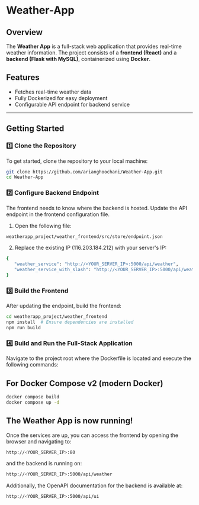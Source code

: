# Weather-App

## Overview
The **Weather App** is a full-stack web application that provides real-time weather information. The project consists of a **frontend (React)** and a **backend (Flask with MySQL)**, containerized using **Docker**.

## Features
- Fetches real-time weather data
- Fully Dockerized for easy deployment
- Configurable API endpoint for backend service

---

## Getting Started
### 1️⃣ Clone the Repository
To get started, clone the repository to your local machine:

```sh
git clone https://github.com/arianghoochani/Weather-App.git
cd Weather-App
```

### 2️⃣ Configure Backend Endpoint

The frontend needs to know where the backend is hosted. Update the API endpoint in the frontend configuration file.

1. Open the following file:
```sh
weatherapp_project/weather_frontend/src/store/endpoint.json
```
2. Replace the existing IP (116.203.184.212) with your server's IP:

```sh
{
   "weather_service": "http://<YOUR_SERVER_IP>:5000/api/weather",
   "weather_service_with_slash": "http://<YOUR_SERVER_IP>:5000/api/weather/"
}
```

### 3️⃣ Build the Frontend

After updating the endpoint, build the frontend:

```sh
cd weatherapp_project/weather_frontend
npm install  # Ensure dependencies are installed
npm run build
```

### 4️⃣ Build and Run the Full-Stack Application

Navigate to the project root where the Dockerfile is located and execute the following commands:
## For Docker Compose v2 (modern Docker)
```sh
docker compose build
docker compose up -d
```

## The Weather App is now running!

Once the services are up, you can access the frontend by opening the browser and navigating to:

```sh
http://<YOUR_SERVER_IP>:80
```

and the backend is running on:
```sh
http://<YOUR_SERVER_IP>:5000/api/weather
```

Additionally, the OpenAPI documentation for the backend is available at:
```sh
http://<YOUR_SERVER_IP>:5000/api/ui
```